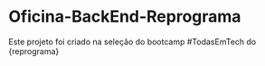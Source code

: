 # Oficina-BackEnd-Reprograma
Este projeto foi criado na seleção do bootcamp #TodasEmTech do {reprograma}
